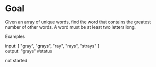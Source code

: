 # Goal

Given an array of unique words, find the word that contains the greatest number of other words. A word must be at least two letters long.

Examples

input:
[ "gray", "grays", "ray", "rays", "strays" ]  
output: "grays"
#status

not started